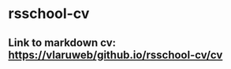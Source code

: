 # rsschool-cv

## Link to markdown cv: [https://vlaruweb/github.io/rsschool-cv/cv](https://VlaruWeb/github.io/rsschool-cv/cv)
